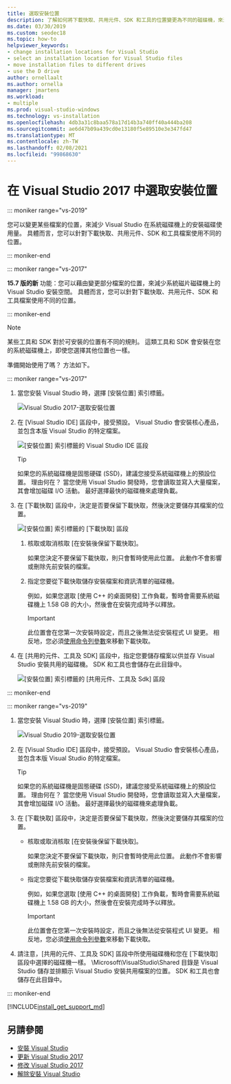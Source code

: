 ```yaml
---
title: 選取安裝位置
description: 了解如何將下載快取、共用元件、SDK 和工具的位置變更為不同的磁碟機，來減少 Visual Studio 在系統磁碟機上的安裝磁碟使用量。 例如，將一些檔案從 C 磁碟機移至 D 磁碟機。
ms.date: 03/30/2019
ms.custom: seodec18
ms.topic: how-to
helpviewer_keywords:
- change installation locations for Visual Studio
- select an installation location for Visual Studio files
- move installation files to different drives
- use the D drive
author: ornellaalt
ms.author: ornella
manager: jmartens
ms.workload:
- multiple
ms.prod: visual-studio-windows
ms.technology: vs-installation
ms.openlocfilehash: 4db3a31c8baa578a17d14b3a740ff40a444ba208
ms.sourcegitcommit: ae6d47b09a439cd0e13180f5e89510e3e347fd47
ms.translationtype: MT
ms.contentlocale: zh-TW
ms.lasthandoff: 02/08/2021
ms.locfileid: "99868630"
---
```

# <a name="select-the-installation-locations-in-visual-studio"></a>在 Visual Studio 2017 中選取安裝位置

::: moniker range="vs-2019"

您可以變更某些檔案的位置，來減少 Visual Studio 在系統磁碟機上的安裝磁碟使用量。 具體而言，您可以針對下載快取、共用元件、SDK 和工具檔案使用不同的位置。

::: moniker-end

::: moniker range="vs-2017"

**15.7 版的新** 功能：您可以藉由變更部分檔案的位置，來減少系統磁片磁碟機上的 Visual Studio 安裝空間。 具體而言，您可以針對下載快取、共用元件、SDK 和工具檔案使用不同的位置。

::: moniker-end

   > [!NOTE]
   > 某些工具和 SDK 對於可安裝的位置有不同的規則。 這類工具和 SDK 會安裝在您的系統磁碟機上，即使您選擇其他位置也一樣。

準備開始使用了嗎？ 方法如下。

::: moniker range="vs-2017"

1. 當您安裝 Visual Studio 時，選擇 [安裝位置] 索引標籤。

   ![Visual Studio 2017-選取安裝位置](media/vs-installation-locations.png "選取安裝位置。")

1. 在 [Visual Studio IDE] 區段中，接受預設。 Visual Studio 會安裝核心產品，並包含本版 Visual Studio 的特定檔案。

   ![[安裝位置] 索引標籤的 Visual Studio IDE 區段](media/vs-installation-locations-ide.png "接受 [安裝位置] 索引標籤的 [Visual Studio IDE] 區段的預設值。")

   > [!TIP]
   > 如果您的系統磁碟機是固態硬碟 (SSD)，建議您接受系統磁碟機上的預設位置。 理由何在？ 當您使用 Visual Studio 開發時，您會讀取並寫入大量檔案，其會增加磁碟 I/O 活動。 最好選擇最快的磁碟機來處理負載。

1. 在 [下載快取] 區段中，決定是否要保留下載快取，然後決定要儲存其檔案的位置。

     ![[安裝位置] 索引標籤的 [下載快取] 區段](media/vs-installation-locations-cache.png "選擇是否要在安裝後保留下載快取，然後指定要儲存檔案的磁片磁碟機。")

    1. 核取或取消核取 [在安裝後保留下載快取]。

       如果您決定不要保留下載快取，則只會暫時使用此位置。 此動作不會影響或刪除先前安裝的檔案。

    1. 指定您要從下載快取儲存安裝檔案和資訊清單的磁碟機。

        例如，如果您選取 [使用 C++ 的桌面開發] 工作負載，暫時會需要系統磁碟機上 1.58 GB 的大小，然後會在安裝完成時予以釋放。

       > [!IMPORTANT]
       > 此位置會在您第一次安裝時設定，而且之後無法從安裝程式 UI 變更。 相反地，您必須[使用命令列參數](use-command-line-parameters-to-install-visual-studio.md)來移動下載快取。

1. 在 [共用的元件、工具及 SDK] 區段中，指定您要儲存檔案以供並存 Visual Studio 安裝共用的磁碟機。 SDK 和工具也會儲存在此目錄中。

   ![[安裝位置] 索引標籤的 [共用元件、工具及 Sdk] 區段](media/vs-installation-locations-shared.png "指定您要儲存共用元件、工具和 Sdk 的位置。")

::: moniker-end

::: moniker range="vs-2019"

1. 當您安裝 Visual Studio 時，選擇 [安裝位置] 索引標籤。

   ![Visual Studio 2019-選取安裝位置](media/vs-2019/vs-installer-installation-locations.png "選取安裝位置。")

1. 在 [Visual Studio IDE] 區段中，接受預設。 Visual Studio 會安裝核心產品，並包含本版 Visual Studio 的特定檔案。

   > [!TIP]
   > 如果您的系統磁碟機是固態硬碟 (SSD)，建議您接受系統磁碟機上的預設位置。 理由何在？ 當您使用 Visual Studio 開發時，您會讀取並寫入大量檔案，其會增加磁碟 I/O 活動。 最好選擇最快的磁碟機來處理負載。

1. 在 [下載快取] 區段中，決定是否要保留下載快取，然後決定要儲存其檔案的位置。

    * 核取或取消核取 [在安裝後保留下載快取]。

       如果您決定不要保留下載快取，則只會暫時使用此位置。 此動作不會影響或刪除先前安裝的檔案。

    * 指定您要從下載快取儲存安裝檔案和資訊清單的磁碟機。

        例如，如果您選取 [使用 C++ 的桌面開發] 工作負載，暫時會需要系統磁碟機上 1.58 GB 的大小，然後會在安裝完成時予以釋放。

       > [!IMPORTANT]
       > 此位置會在您第一次安裝時設定，而且之後無法從安裝程式 UI 變更。 相反地，您必須[使用命令列參數](use-command-line-parameters-to-install-visual-studio.md)來移動下載快取。

1. 請注意，[共用的元件、工具及 SDK] 區段中所使用磁碟機和您在 [下載快取] 區段中選擇的磁碟機一樣。 \Microsoft\VisualStudio\Shared 目錄是 Visual Studio 儲存並排顯示 Visual Studio 安裝共用檔案的位置。 SDK 和工具也會儲存在此目錄中。

::: moniker-end

[!INCLUDE[install_get_support_md](includes/install_get_support_md.md)]

## <a name="see-also"></a>另請參閱

* [安裝 Visual Studio](install-visual-studio.md)
* [更新 Visual Studio 2017](update-visual-studio.md)
* [修改 Visual Studio 2017](update-visual-studio.md)
* [解除安裝 Visual Studio](uninstall-visual-studio.md)
